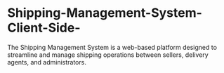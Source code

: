 # Shipping-Management-System-Client-Side-
The Shipping Management System is a web-based platform designed to streamline and manage shipping operations between sellers, delivery agents, and administrators.
